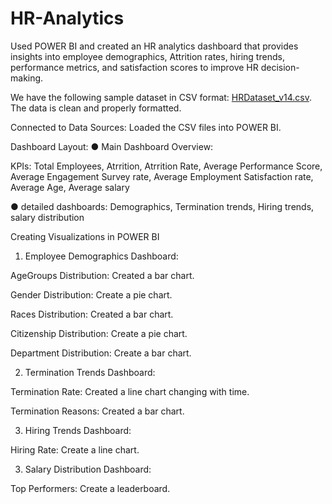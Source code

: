 # HR-Analytics
Used POWER BI and created an HR analytics dashboard that provides insights into employee demographics, Attrition rates, hiring trends, performance metrics, and satisfaction scores to improve HR decision-making.

We have the following sample dataset in CSV format: [HRDataset_v14.csv](https://github.com/shivam43430/HR-Analytics/blob/main/HRDataset_v14.csv). The data is clean and properly formatted.

Connected to Data Sources: Loaded the CSV files into POWER BI.

Dashboard Layout:
● Main Dashboard Overview:

KPIs: Total Employees, Atrrition, Atrrition Rate, Average Performance Score, Average Engagement Survey rate, Average Employment Satisfaction rate, Average Age, Average salary

● detailed dashboards: Demographics, Termination trends, Hiring trends, salary distribution

Creating Visualizations in POWER BI

1. Employee Demographics Dashboard:

AgeGroups Distribution: Created a bar chart.

Gender Distribution: Create a pie chart.

Races Distribution: Created a bar chart.

Citizenship Distribution: Create a pie chart.

Department Distribution: Create a bar chart.

2. Termination Trends Dashboard:

Termination Rate: Created a line chart changing with time.

Termination Reasons: Created a bar chart.

3. Hiring Trends Dashboard:

Hiring Rate: Create a line chart.

3. Salary Distribution Dashboard:

Top Performers: Create a leaderboard.
